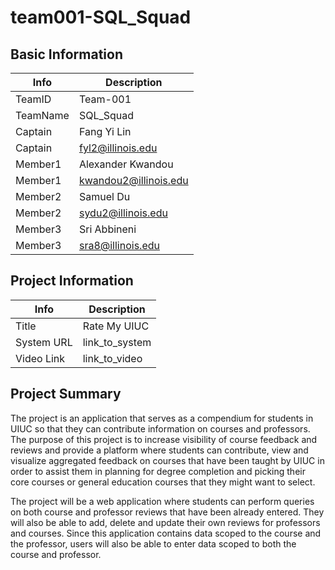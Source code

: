 # team001-SQL_Squad

## Basic Information

|   Info      |        Description     |
| ----------- | ---------------------- |
| TeamID      |         Team-001       |
| TeamName    |        SQL_Squad       |
| Captain     |       Fang Yi Lin      |
| Captain     |    fyl2@illinois.edu   |
| Member1     |    Alexander Kwandou   |
| Member1     |  kwandou2@illinois.edu |
| Member2     |       Samuel Du        |   
| Member2     |    sydu2@illinois.edu  |
| Member3     |      Sri Abbineni      |
| Member3     |    sra8@illinois.edu   |

## Project Information

|   Info      |        Description     |
| ----------- | ---------------------- |
|  Title      |       Rate My UIUC     |
| System URL  |      link_to_system    |
| Video Link  |      link_to_video     |

## Project Summary
The project is an application that serves as a compendium for students in UIUC so that they can contribute information on courses and professors. The purpose of this project is to increase visibility of course feedback and reviews and provide a platform where students can contribute, view and visualize aggregated feedback on courses that have been taught by UIUC in order to assist them in planning for degree completion and picking their core courses or general education courses that they might want to select.

The project will be a web application where students can perform queries on both course and professor reviews that have been already entered. They will also be able to add, delete and update their own reviews for professors and courses. Since this application contains data scoped to the course and the professor, users will also be able to enter data scoped to both the course and professor.